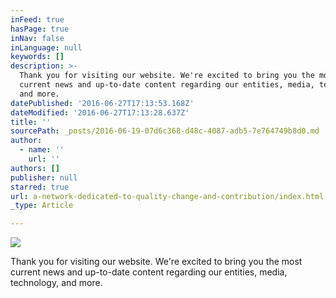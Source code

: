 ```yaml
---
inFeed: true
hasPage: true
inNav: false
inLanguage: null
keywords: []
description: >-
  Thank you for visiting our website. We're excited to bring you the most
  current news and up-to-date content regarding our entities, media, technology,
  and more.
datePublished: '2016-06-27T17:13:53.168Z'
dateModified: '2016-06-27T17:13:28.637Z'
title: ''
sourcePath: _posts/2016-06-19-07d6c368-d48c-4087-adb5-7e764749b8d0.md
author:
  - name: ''
    url: ''
authors: []
publisher: null
starred: true
url: a-network-dedicated-to-quality-change-and-contribution/index.html
_type: Article

---
```

![](https://the-grid-user-content.s3-us-west-2.amazonaws.com/a94a2751-1f15-4edc-9a4c-07788fdd9c2f.png)

Thank you for visiting our website. We're excited to bring you the most current news and up-to-date content regarding our entities, media, technology, and more.